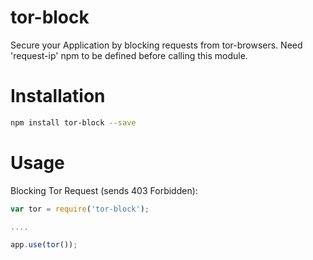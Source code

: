 # tor-block
Secure your Application by blocking requests from tor-browsers. Need 'request-ip' npm to be defined before calling this module.


Installation
=====

```bash
npm install tor-block --save
```

Usage
=====
Blocking Tor Request (sends 403 Forbidden):
```javascript
var tor = require('tor-block');

....

app.use(tor());
```
